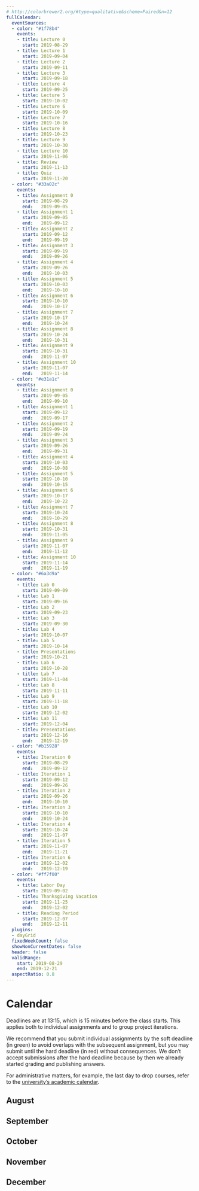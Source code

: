 ```yaml
---
# http://colorbrewer2.org/#type=qualitative&scheme=Paired&n=12
fullCalendar:
  eventSources:
  - color: "#1f78b4"
    events:
    - title: Lecture 0
      start: 2019-08-29
    - title: Lecture 1
      start: 2019-09-04
    - title: Lecture 2
      start: 2019-09-11
    - title: Lecture 3
      start: 2019-09-18
    - title: Lecture 4
      start: 2019-09-25
    - title: Lecture 5
      start: 2019-10-02
    - title: Lecture 6
      start: 2019-10-09
    - title: Lecture 7
      start: 2019-10-16
    - title: Lecture 8
      start: 2019-10-23
    - title: Lecture 9
      start: 2019-10-30
    - title: Lecture 10
      start: 2019-11-06
    - title: Review
      start: 2019-11-13
    - title: Quiz
      start: 2019-11-20
  - color: "#33a02c"
    events:
    - title: Assignment 0
      start: 2019-08-29
      end:   2019-09-05
    - title: Assignment 1
      start: 2019-09-05
      end:   2019-09-12
    - title: Assignment 2
      start: 2019-09-12
      end:   2019-09-19
    - title: Assignment 3
      start: 2019-09-19
      end:   2019-09-26
    - title: Assignment 4
      start: 2019-09-26
      end:   2019-10-03
    - title: Assignment 5
      start: 2019-10-03
      end:   2019-10-10
    - title: Assignment 6
      start: 2019-10-10
      end:   2019-10-17
    - title: Assignment 7
      start: 2019-10-17
      end:   2019-10-24
    - title: Assignment 8
      start: 2019-10-24
      end:   2019-10-31
    - title: Assignment 9
      start: 2019-10-31
      end:   2019-11-07
    - title: Assignment 10
      start: 2019-11-07
      end:   2019-11-14
  - color: "#e31a1c"
    events:
    - title: Assignment 0
      start: 2019-09-05
      end:   2019-09-10
    - title: Assignment 1
      start: 2019-09-12
      end:   2019-09-17
    - title: Assignment 2
      start: 2019-09-19
      end:   2019-09-24
    - title: Assignment 3
      start: 2019-09-26
      end:   2019-09-31
    - title: Assignment 4
      start: 2019-10-03
      end:   2019-10-08
    - title: Assignment 5
      start: 2019-10-10
      end:   2019-10-15
    - title: Assignment 6
      start: 2019-10-17
      end:   2019-10-22
    - title: Assignment 7
      start: 2019-10-24
      end:   2019-10-29
    - title: Assignment 8
      start: 2019-10-31
      end:   2019-11-05
    - title: Assignment 9
      start: 2019-11-07
      end:   2019-11-12
    - title: Assignment 10
      start: 2019-11-14
      end:   2019-11-19
  - color: "#6a3d9a"
    events:
    - title: Lab 0
      start: 2019-09-09
    - title: Lab 1
      start: 2019-09-16
    - title: Lab 2
      start: 2019-09-23
    - title: Lab 3
      start: 2019-09-30
    - title: Lab 4
      start: 2019-10-07
    - title: Lab 5
      start: 2019-10-14
    - title: Presentations
      start: 2019-10-21
    - title: Lab 6
      start: 2019-10-28
    - title: Lab 7
      start: 2019-11-04
    - title: Lab 8
      start: 2019-11-11
    - title: Lab 9
      start: 2019-11-18
    - title: Lab 10
      start: 2019-12-02
    - title: Lab 11
      start: 2019-12-04
    - title: Presentations
      start: 2019-12-16
      end:   2019-12-19
  - color: "#b15928"
    events:
    - title: Iteration 0
      start: 2019-08-29
      end:   2019-09-12
    - title: Iteration 1
      start: 2019-09-12
      end:   2019-09-26
    - title: Iteration 2
      start: 2019-09-26
      end:   2019-10-10
    - title: Iteration 3
      start: 2019-10-10
      end:   2019-10-24
    - title: Iteration 4
      start: 2019-10-24
      end:   2019-11-07
    - title: Iteration 5
      start: 2019-11-07
      end:   2019-11-21
    - title: Iteration 6
      start: 2019-12-02
      end:   2019-12-19
  - color: "#ff7f00"
    events:
    - title: Labor Day
      start: 2019-09-02
    - title: Thanksgiving Vacation
      start: 2019-11-25
      end:   2019-12-02
    - title: Reading Period
      start: 2019-12-07
      end:   2019-12-11
  plugins:
  - dayGrid
  fixedWeekCount: false
  showNonCurrentDates: false
  header: false
  validRange:
    start: 2019-08-29
    end: 2019-12-21
  aspectRatio: 0.8
---
```


Calendar
========

Deadlines are at 13:15, which is 15 minutes before the class starts. This applies both to individual assignments and to group project iterations.

We recommend that you submit individual assignments by the soft deadline (in green) to avoid overlaps with the subsequent assignment, but you may submit until the hard deadline (in red) without consequences. We don’t accept submissions after the hard deadline because by then we already started grading and publishing answers.

For administrative matters, for example, the last day to drop courses, refer to the [university’s academic calendar](https://studentaffairs.jhu.edu/registrar/wp-content/uploads/sites/23/2017/03/FINAL.academic-calendar-2019-2020.REVISED_4.29.2019.pdf).

August
------

<div data-calendar="2019-08-01"></div>

September
---------

<div data-calendar="2019-09-01"></div>

October
-------

<div data-calendar="2019-10-01"></div>

November
--------

<div data-calendar="2019-11-01"></div>

December
--------

<div data-calendar="2019-12-01"></div>

 

<script src="fullcalendar-4.2.0/packages/core/main.min.js"></script>
<script src="fullcalendar-4.2.0/packages/daygrid/main.min.js"></script>
<link rel="stylesheet" type="text/css" href="fullcalendar-4.2.0/packages/core/main.min.css">
<link rel="stylesheet" type="text/css" href="fullcalendar-4.2.0/packages/daygrid/main.min.css">
<script>
document.querySelectorAll("[data-calendar]").forEach(element => {
  new FullCalendar.Calendar(element, {
    ...{{ page.fullCalendar | jsonify }},
    defaultDate: element.dataset.calendar
  }).render();
});
</script>

